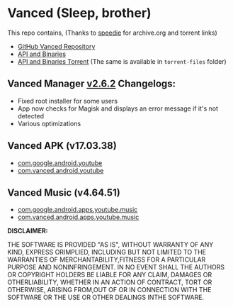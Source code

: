 # Vanced (Sleep, brother)

This repo contains, (Thanks to [speedie](https://twitter.com/spdgmr) for archive.org and torrent links)
- [GitHub Vanced Repository](https://archive.org/details/yt-vanced)
- [API and Binaries](https://archive.org/details/vanced-api)
- [API and Binaries Torrent](https://anonfiles.com/Bcf5aaObx1/Vanced_torrent) (The same is available in `torrent-files` folder)
  
## Vanced Manager [v2.6.2]() Changelogs:
- Fixed root installer for some users
- App now checks for Magisk and displays an error message if it's not detected
- Various optimizations

## Vanced APK (v17.03.38)
- [com.google.android.youtube]()
- [com.vanced.android.youtube]()

## Vanced Music (v4.64.51)
- [com.google.android.apps.youtube.music]()
- [com.vanced.android.apps.youtube.music]()


**DISCLAIMER:** 

THE SOFTWARE IS PROVIDED "AS IS", WITHOUT WARRANTY OF ANY KIND, EXPRESS ORIMPLIED, INCLUDING BUT NOT LIMITED TO THE WARRANTIES OF MERCHANTABILITY,FITNESS FOR A PARTICULAR PURPOSE AND NONINFRINGEMENT. IN NO EVENT SHALL THE AUTHORS OR COPYRIGHT HOLDERS BE LIABLE FOR ANY CLAIM, DAMAGES OR OTHERLIABILITY, WHETHER IN AN ACTION OF CONTRACT, TORT OR OTHERWISE, ARISING FROM,OUT OF OR IN CONNECTION WITH THE SOFTWARE OR THE USE OR OTHER DEALINGS INTHE SOFTWARE.

